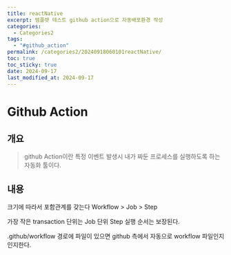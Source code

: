 ```yaml
---
title: reactNative
excerpt: 템플렛 테스트 github action으로 자동배포환경 작성
categories:
  - Categories2
tags:
  - "#github_action"
permalink: /categories2/20240918060101reactNative/
toc: true
toc_sticky: true
date: 2024-09-17
last_modified_at: 2024-09-17
---
```

# Github Action

## 개요
> github Action이란 특정 이벤트 발생시 내가 짜둔 프로세스를 실행하도록 하는 자동화 툴이다.

## 내용
크기에 따라서 포함관계를 갖는다
Workflow > Job > Step

가장 작은 transaction 단위는 Job 단위 Step 실행 순서는 보장된다.

.github/workflow 경로에 파일이 있으면 github 측에서 자동으로 workflow 파일인지 인지한다.
